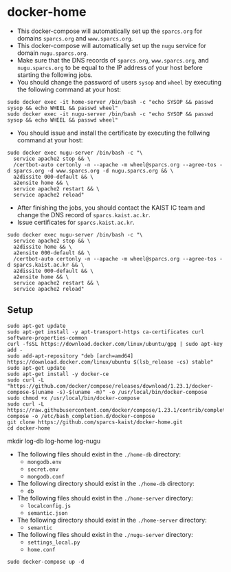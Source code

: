 # docker-home
* This docker-compose will automatically set up the `sparcs.org` for domains `sparcs.org` and `www.sparcs.org`.
* This docker-compose will automatically set up the `nugu` service for domain `nugu.sparcs.org`.
* Make sure that the DNS records of `sparcs.org`, `www.sparcs.org`, and `nugu.sparcs.org` to be equal to the IP address of your host before starting the following jobs.
* You should change the password of users `sysop` and `wheel` by executing the following command at your host:
```shell
sudo docker exec -it home-server /bin/bash -c "echo SYSOP && passwd sysop && echo WHEEL && passwd wheel"
sudo docker exec -it nugu-server /bin/bash -c "echo SYSOP && passwd sysop && echo WHEEL && passwd wheel"
```
* You should issue and install the certificate by executing the follwing command at your host:
```shell
sudo docker exec nugu-server /bin/bash -c "\
  service apache2 stop && \
  /certbot-auto certonly -n --apache -m wheel@sparcs.org --agree-tos -d sparcs.org -d www.sparcs.org -d nugu.sparcs.org && \
  a2dissite 000-default && \
  a2ensite home && \
  service apache2 restart && \
  service apache2 reload"
```
* After finishing the jobs, you should contact the KAIST IC team and change the DNS record of `sparcs.kaist.ac.kr`.
* Issue certificates for `sparcs.kaist.ac.kr`.
```shell
sudo docker exec nugu-server /bin/bash -c "\
  service apache2 stop && \
  a2dissite home && \
  a2ensite 000-default && \
  /certbot-auto certonly -n --apache -m wheel@sparcs.org --agree-tos -d sparcs.kaist.ac.kr && \
  a2dissite 000-default && \
  a2ensite home && \
  service apache2 restart && \
  service apache2 reload"
```
## Setup
```shell
sudo apt-get update
sudo apt-get install -y apt-transport-https ca-certificates curl software-properties-common
curl -fsSL https://download.docker.com/linux/ubuntu/gpg | sudo apt-key add -
sudo add-apt-repository "deb [arch=amd64] https://download.docker.com/linux/ubuntu $(lsb_release -cs) stable"
sudo apt-get update
sudo apt-get install -y docker-ce
sudo curl -L "https://github.com/docker/compose/releases/download/1.23.1/docker-compose-$(uname -s)-$(uname -m)" -o /usr/local/bin/docker-compose
sudo chmod +x /usr/local/bin/docker-compose
sudo curl -L https://raw.githubusercontent.com/docker/compose/1.23.1/contrib/completion/bash/docker-compose -o /etc/bash_completion.d/docker-compose
git clone https://github.com/sparcs-kaist/docker-home.git
cd docker-home
```
mkdir log-db log-home log-nugu
* The following files should exist in the `./home-db` directory:
  * `mongodb.env`
  * `secret.env`
  * `mongodb.conf`
* The following directory should exist in the `./home-db` directory:
  * `db`
* The following files should exist in the `./home-server` directory:
  * `localconfig.js`
  * `semantic.json`
* The following directory should exist in the `./home-server` directory:
  * `semantic`
* The following files should exist in the `./nugu-server` directory:
  * `settings_local.py`
  * `home.conf`
```shell
sudo docker-compose up -d
```
